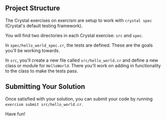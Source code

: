 ## Project Structure

The Crystal exercises on exercism are setup to work with `crystal spec` (Crystal's default testing framework).

You will find two directories in each Crystal exercise: `src` and `spec`.

In `spec/hello_world_spec.cr`, the tests are defined. These are the goals you'll be working towards.

In `src`, you'll create a new file called `src/hello_world.cr` and define a new class or module for `HelloWorld`. There you'll work on adding in functionality to the class to make the tests pass.

## Submitting Your Solution

Once satisfied with your solution, you can submit your code by running `exercism submit src/hello_world.cr`.

Have fun!
